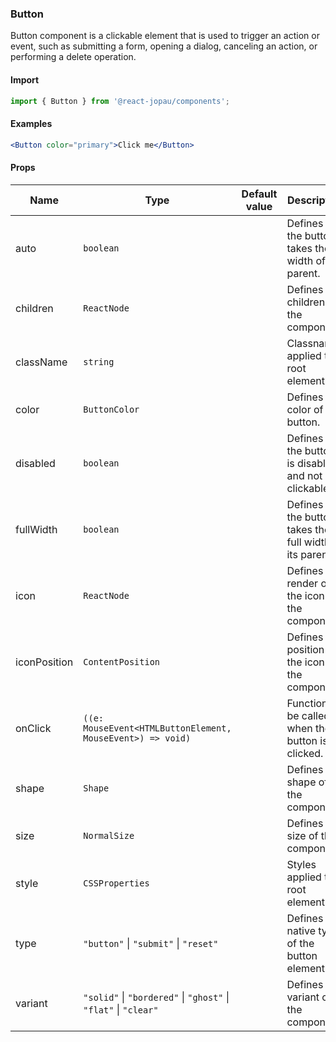 ### Button

Button component is a clickable element that is used to trigger an action or event,
such as submitting a form, opening a dialog, canceling an action, or performing a delete operation.

#### Import

```jsx
import { Button } from '@react-jopau/components';
```

#### Examples

```jsx
<Button color="primary">Click me</Button>
```

#### Props

| Name         | Type                                                            | Default value | Description                                               |
| ------------ | --------------------------------------------------------------- | ------------- | --------------------------------------------------------- |
| auto         | `boolean`                                                       |               | Defines if the button takes the fit width of its parent.  |
| children     | `ReactNode`                                                     |               | Defines the children of the component.                    |
| className    | `string`                                                        |               | Classnames applied to root element                        |
| color        | `ButtonColor`                                                   |               | Defines the color of button.                              |
| disabled     | `boolean`                                                       |               | Defines if the button is disabled and not clickable.      |
| fullWidth    | `boolean`                                                       |               | Defines if the button takes the full width of its parent. |
| icon         | `ReactNode`                                                     |               | Defines the render of the icon of the component.          |
| iconPosition | `ContentPosition`                                               |               | Defines the position of the icon in the component.        |
| onClick      | `((e: MouseEvent<HTMLButtonElement, MouseEvent>) => void)`      |               | Function to be called when the button is clicked.         |
| shape        | `Shape`                                                         |               | Defines the shape of the component.                       |
| size         | `NormalSize`                                                    |               | Defines the size of the component.                        |
| style        | `CSSProperties`                                                 |               | Styles applied to root element                            |
| type         | `"button"` \| `"submit"` \| `"reset"`                           |               | Defines the native type of the button element.            |
| variant      | `"solid"` \| `"bordered"` \| `"ghost"` \| `"flat"` \| `"clear"` |               | Defines the variant of the component.                     |
